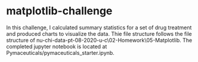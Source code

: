 # matplotlib-challenge
In this challenge, I calculated summary statistics for a set of drug treatment and produced charts to visualize the data. Thie file structure follows the file structure of nu-chi-data-pt-08-2020-u-c\02-Homework\05-Matplotlib\. The completed jupyter notebook is located at Pymaceuticals/pymaceuticals_starter.ipynb. 
